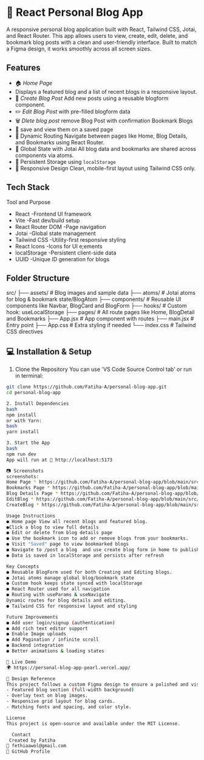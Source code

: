 # 📝 React Personal Blog App

A responsive personal blog application built with React, Tailwind CSS, Jotai, and React Router. This app allows users to view, create, edit, delete, and bookmark blog posts with a clean and user-friendly interface. Built to match a Figma design, it works smoothly across all screen sizes.

## Features

- 🏠 _Home Page_
- Displays a featured blog and a list of recent blogs in a responsive layout.
- 📝 _Create Blog Post_
  Add new posts using a reusable blogform component.
- ✏️ _Edit Blog Post_
  with pre-filled blogform data
- 🗑️ _Dlete blog post_
  remove Blog Post with confirmation
  Bookmark Blogs
- 🔖 save and view them on a saved page
- 🔗 Dynamic Routing
  Navigate between pages like Home, Blog Details, and Bookmarks using React Router.
- 🧠 Global State with Jotai
  All blog data and bookmarks are shared across components via atoms.
- 💾 Persistent Storage using `localStorage`
- 🎨 Responsive Design
  Clean, mobile-first layout using Tailwind CSS only.

## Tech Stack

Tool and Purpose

- React -Frontend UI framework
- Vite -Fast dev/build setup
- React Router DOM -Page navigation
- Jotai -Global state management
- Tailwind CSS -Utility-first responsive styling
- React Icons -Icons for UI e;ements
- localStorage -Persistent client-side data
- UUID -Unique ID generation for blogs

## Folder Structure

src/
├── assets/ # Blog images and sample data
├── atoms/ # Jotai atoms for blog & bookmark state/BlogAtom
├── components/ # Reusable UI components like Navbar, BlogCard and BlogForm
├── hooks/ # Custom hook: useLocalStorage
├── pages/ # All route pages like Home, BlogDetail and Bookmarks
├── App.jsx # App component with routes
├── main.jsx # Entry point
├── App.css # Extra styling if needed
└── index.css # Tailwind CSS directives

## 💻 Installation & Setup

1. Clone the Repository
   You can use 'VS Code Source Control tab' or run in terminal:

```bash
git clone https://github.com/Fatiha-A/personal-blog-app.git
cd personal-blog-app

2. Install Dependencies
bash
npm install
or with Yarn:
bash
yarn install

3. Start the App
bash
npm run dev
App will run at 🔗 http://localhost:5173

📷 Screenshots
screenshots:
Home Page * https://github.com/Fatiha-A/personal-blog-app/blob/main/src/assets/screenshots/HomePage.png *
Bookmarks Page * https://github.com/Fatiha-A/personal-blog-app/blob/main/src/assets/screenshots/Bookmarks.png  *
Blog Details Page * https://github.com/Fatiha-A/personal-blog-app/blob/main/src/assets/screenshots/DetailPage.png *
EditBlog * https://github.com/Fatiha-A/personal-blog-app/blob/main/src/assets/screenshots/Edit.png *
CreateBlog * https://github.com/Fatiha-A/personal-blog-app/blob/main/src/assets/screenshots/Create.png *

Usage Instructions
● Home page View all recent blogs and featured blog.
●Click a blog to view full details
● Edit or delete from blog details page
● Use the bookmark icon to add or remove blogs from your bookmarks.
● Visit "Saved" page to view bookmarked blogs
● Navigate to /post a blog  and use create blog form in home to publish new posts
● Data is saved in localStorage and persists after refresh

Key Concepts
● Reusable BlogForm used for both Creating and Editing blogs.
● Jotai atoms manage global blog/bookmark state
● Custom hook keeps state synced with localStorage
● React Router used for all navigation
● Routing with useParams & useNavigate
Dynamic routes for blog details and editing.
● Tailwind CSS for responsive layout and styling

Future Improvements
● Add user login/signup (authentication)
● Add rich text editor support
● Enable Image uploads
● Add Pagination / infinite scroll
● Backend integration
● Better animations & loading states

🔗 Live Demo
🌍 https://personal-blog-app-pearl.vercel.app/

🎨 Design Reference
This project follows a custom Figma design to ensure a polished and visually consistent user experience. Key design features include:
- Featured blog section (full-width background)
- Overlay text on blog images.
- Responsive grid layout for blog cards.
- Matching fonts and spacing, and color style.

License
This project is open-source and available under the MIT License.

  Contact
 Created by Fatiha
📧 fethiaawol@gmail.com
🔗 GitHub Profile

```
